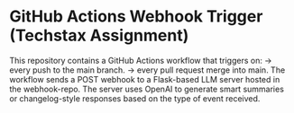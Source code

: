 # GitHub Actions Webhook Trigger (Techstax Assignment)

This repository contains a GitHub Actions workflow that triggers on:
-> every push to the main branch.
-> every pull request merge into main.
The workflow sends a POST webhook to a Flask-based LLM server hosted in the webhook-repo. The server uses OpenAI to generate smart summaries or changelog-style responses based on the type of event received.
